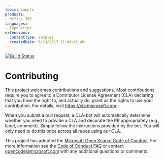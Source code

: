 ```yaml
---
topic: sample
products:
- Office 365
languages:
- TypeScript
extensions:
  contentType: samples
  createdDate: 9/13/2017 11:49:45 AM
---
```

[![Build Status](https://semaphoreci.com/api/v1/projects/7a5e7ea7-e496-4be2-90a4-bdc46ab0bb5d/1532935/badge.svg)](https://semaphoreci.com/jialic-89/msteams-ui-components)

# Contributing

This project welcomes contributions and suggestions.  Most contributions require you to agree to a
Contributor License Agreement (CLA) declaring that you have the right to, and actually do, grant us
the rights to use your contribution. For details, visit https://cla.microsoft.com.

When you submit a pull request, a CLA-bot will automatically determine whether you need to provide
a CLA and decorate the PR appropriately (e.g., label, comment). Simply follow the instructions
provided by the bot. You will only need to do this once across all repos using our CLA.

This project has adopted the [Microsoft Open Source Code of Conduct](https://opensource.microsoft.com/codeofconduct/).
For more information see the [Code of Conduct FAQ](https://opensource.microsoft.com/codeofconduct/faq/) or
contact [opencode@microsoft.com](mailto:opencode@microsoft.com) with any additional questions or comments.
